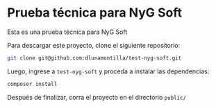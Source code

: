 # Prueba técnica para NyG Soft

Esta es una prueba técnica para NyG Soft

Para descargar este proyecto, clone el siguiente repositorio:

```bash
git clone git@github.com:dlunamontilla/test-nyg-soft.git
```

Luego, ingrese a `test-nyg-soft` y proceda a instalar las dependencias:

```bash
composer install
```

Después de finalizar, corra el proyecto en el directorio `public/`
